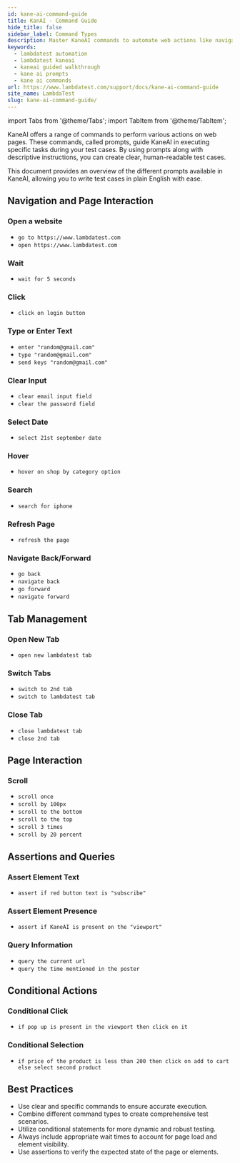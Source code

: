 ```yaml
---
id: kane-ai-command-guide
title: KanAI - Command Guide
hide_title: false
sidebar_label: Command Types
description: Master KaneAI commands to automate web actions like navigation, clicking, typing, and more. Create dynamic, readable test cases with ease
keywords:
  - lambdatest automation
  - lambdatest kaneai
  - kaneai guided walkthrough
  - kane ai prompts
  - kane ai commands
url: https://www.lambdatest.com/support/docs/kane-ai-command-guide
site_name: LambdaTest
slug: kane-ai-command-guide/
---
```


import Tabs from '@theme/Tabs';
import TabItem from '@theme/TabItem';

<script type="application/ld+json"
      dangerouslySetInnerHTML={{ __html: JSON.stringify({
       "@context": "https://schema.org",
        "@type": "BreadcrumbList",
        "itemListElement": [{
          "@type": "ListItem",
          "position": 1,
          "name": "Home",
          "item": "https://www.lambdatest.com"
        },{
          "@type": "ListItem",
          "position": 2,
          "name": "Support",
          "item": "https://www.lambdatest.com/support/docs/"
        },{
          "@type": "ListItem",
          "position": 3,
          "name": "KaneAI Command Guide",
          "item": "https://www.lambdatest.com/support/docs/kane-ai-command-guide"
        }]
      })
    }}
></script>
KaneAI offers a range of commands to perform various actions on web pages. These commands, called prompts, guide KaneAI in executing specific tasks during your test cases. By using prompts along with descriptive instructions, you can create clear, human-readable test cases.

This document provides an overview of the different prompts available in KaneAI, allowing you to write test cases in plain English with ease.

## Navigation and Page Interaction

### Open a website
- `go to https://www.lambdatest.com`
- `open https://www.lambdatest.com`

### Wait
- `wait for 5 seconds`

### Click
- `click on login button`

### Type or Enter Text
- `enter "random@gmail.com"`
- `type "random@gmail.com"`
- `send keys "random@gmail.com"`

### Clear Input
- `clear email input field`
- `clear the password field`

### Select Date
- `select 21st september date`

### Hover
- `hover on shop by category option`

### Search
- `search for iphone`

### Refresh Page
- `refresh the page`

### Navigate Back/Forward
- `go back`
- `navigate back`
- `go forward`
- `navigate forward`

## Tab Management

### Open New Tab
- `open new lambdatest tab`

### Switch Tabs
- `switch to 2nd tab`
- `switch to lambdatest tab`

### Close Tab
- `close lambdatest tab`
- `close 2nd tab`

## Page Interaction
### Scroll
- `scroll once`
- `scroll by 100px`
- `scroll to the bottom`
- `scroll to the top`
- `scroll 3 times`
- `scroll by 20 percent`

## Assertions and Queries
### Assert Element Text
- `assert if red button text is "subscribe"`

### Assert Element Presence
- `assert if KaneAI is present on the "viewport"`

### Query Information
- `query the current url`
- `query the time mentioned in the poster`

## Conditional Actions
### Conditional Click
- `if pop up is present in the viewport then click on it`

### Conditional Selection
- `if price of the product is less than 200 then click on add to cart else select second product`

## Best Practices

- Use clear and specific commands to ensure accurate execution.
- Combine different command types to create comprehensive test scenarios.
- Utilize conditional statements for more dynamic and robust testing.
- Always include appropriate wait times to account for page load and element visibility.
- Use assertions to verify the expected state of the page or elements.